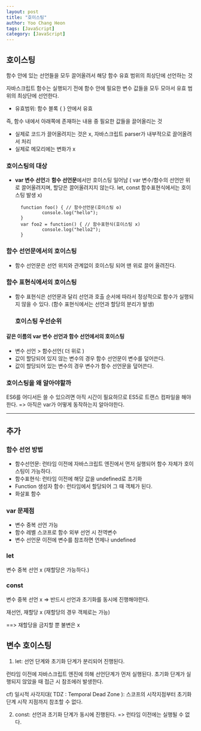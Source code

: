 ```yaml
---
layout: post
title: "호이스팅"
author: Yoo Chang Heon
tags: [JavaScript]
category: [JavaScript]
---
```


## 호이스팅

함수 안에 있는 선언들을 모두 끌어올려서 해당 함수 유효 범위의 최상단에 선언하는 것

자바스크립트 함수는 실행되기 전에 함수 안에 필요한 변수 값들을 모두 모아서 유효 범위의 최상단에 선언한다.

- 유효범위: 함수 블록 { } 안에서 유효

즉, 함수 내에서 아래쪽에 존재하는 내용 중 필요한 값들을 끌어올리는 것

- 실제로 코드가 끌어올려지는 것은 x, 자바스크립트 parser가 내부적으로 끌어올려서 처리
- 실제로 메모리에는 변화가 x

### 호이스팅의 대상

- <b>var 변수 선언</b>과 <b>함수 선언문</b>에서만 호이스팅 일어남 ( var 변수/함수의 선언만 위로 끌어올려지며, 할당은 끌어올려지지 않는다. let, const 함수표현식에서는 호이스팅 발생 x)

        function foo() { // 함수선언문(호이스팅 o)
                console.log("hello");
        }
        var foo2 = function() { // 함수표현식(호이스팅 x)
                console.log("hello2");
        }

### 함수 선언문에서의 호이스팅

- 함수 선언문은 선언 위치와 관계없이 호이스팅 되어 맨 위로 끌어 올려진다.

### 함수 표현식에서의 호이스팅

- 함수 표현식은 선언문과 달리 선언과 호출 순서에 따라서 정상적으로 함수가 실행되지 않을 수 있다.
  (함수 표현식에서는 선언과 할당의 분리가 발생)

  ### 호이스팅 우선순위

#### 같은 이름의 var 변수 선언과 함수 선언에서의 호이스팅

- 변수 선언 > 함수선언( 더 위로 )
- 값이 할당되어 있지 않는 변수의 경우 함수 선언문이 변수를 덮어쓴다.
- 값이 할당되어 있는 변수의 경우 변수가 함수 선언문을 덮어쓴다.

### 호이스팅을 왜 알아야할까

ES6를 어디서든 쓸 수 있으려면 아직 시간이 필요하므로 ES5로 트랜스 컴파일을 해야한다. => 아직은 var가 어떻게 동작하는지 알아야한다.

---

## 추가

### 함수 선언 방법

- 함수선언문: 런타임 이전에 자바스크립트 엔진에서 먼저 실행되어 함수 자체가 호이스팅이 가능하다.
- 함수표현식: 런타임 이전에 해당 값을 undefined로 초기화
- Function 생성자 함수: 런타임에서 할당되어 그 때 객체가 된다.
- 화살표 함수

### var 문제점

- 변수 중복 선언 가능
- 함수 레벨 스코프로 함수 외부 선언 시 전역변수
- 변수 선언문 이전에 변수를 참조하면 언제나 undefined

### let

변수 중복 선언 x (재할당은 가능하다.)

### const

변수 중복 선언 x => 반드시 선언과 초기화를 동시에 진행해야한다.

재선언, 재할당 x (재할당의 경우 객체로는 가능)

==> 재할당을 금지할 뿐 불변은 x

## 변수 호이스팅

1. let: 선언 단계와 초기화 단계가 분리되어 진행된다.

런타임 이전에 자바스크립트 엔진에 의해 선언단계가 먼저 실행된다. 초기화 단계가 실행되지 않았을 때 접근 시 참조에러 발생한다.

cf) 일시적 사각지대( TDZ : Temporal Dead Zone ): 스코프의 시작지점부터 초기화 단계 시작 지점까지 참조할 수 없다.

2. const: 선언과 초기화 단계가 동시에 진행된다. => 런타임 이전에는 실행될 수 없다.
